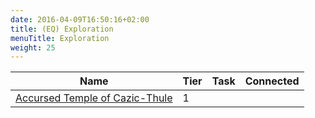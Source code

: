 ```yaml
---
date: 2016-04-09T16:50:16+02:00
title: (EQ) Exploration
menuTitle: Exploration
weight: 25
---
```


|Name|Tier|Task|Connected|
|---|---|---|---|
|[Accursed Temple of Cazic-Thule](accursed_temple_of_cazicthule)|1||